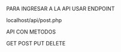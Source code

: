 PARA INGRESAR A LA API USAR ENDPOINT

localhost/api/post.php

API CON METODOS

GET
POST
PUT
DELETE

